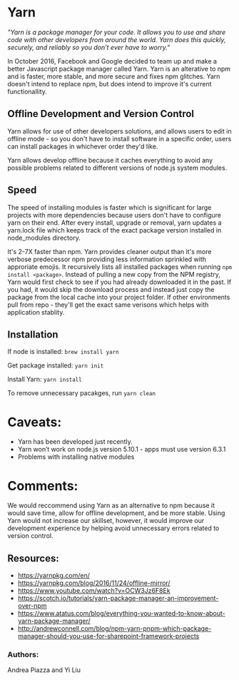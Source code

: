 # Yarn

 *"Yarn is a package manager for your code. It allows you to use and share code with other developers from around the world. 
Yarn does this quickly, securely, and reliably so you don’t ever have to worry."*

In October 2016, Facebook and Google decided to team up and make a better Javascript package manager called Yarn. 
Yarn is an alterative to npm and is faster, more stable, and more secure and fixes npm glitches.
Yarn doesn't intend to replace npm, but does intend to improve it's current functionallity.

## Offline Development and Version Control
Yarn allows for use of  other developers solutions, and allows users to edit in offline mode - so you don't have to install software in a specific
order, users can install packages in whichever order they'd like. 

Yarn allows develop offline because it caches everything to avoid any possible problems related to different versions of node.js system modules.

## Speed
The speed of installing modules is faster which is significant for large projects with more dependencies because users don't have to configure yarn on their end. After every install, upgrade or removal, yarn updates a yarn.lock file which keeps track of the exact package version installed in node_modules directory.

It's 2-7X faster than npm. Yarn provides cleaner output than it's more verbose predecessor npm providing less information sprinkled with approriate emojis. It recursively lists all installed packages when running ```npm install <package>```. Instead of pulling a new copy from the NPM registry, Yarn would first check to see if you had already downloaded it in the past. If you had, it would skip the download process and instead just copy the package from the local cache into your project folder. If other environments pull from repo - they'll get the exact same verisons which helps with application stablity.

## Installation 

If node is installed: ```brew install yarn```

Get package installed: ```yarn init```

Install Yarn: ```yarn install```

To remove unnecessary pacakges, run ```yarn clean```

# Caveats: 

* Yarn has been developed just recently.
* Yarn won’t work on node.js version 5.10.1 - apps must use version 6.3.1
* Problems with installing native modules

# Comments: 

We would reccommend using Yarn as an alternative to npm because it would save time, allow for offline development, and be
more stable. Using Yarn would not increase our skillset, however, it would improve our development experience by helping
avoid unnecessary errors related to version control.

## Resources: 
* https://yarnpkg.com/en/
* https://yarnpkg.com/blog/2016/11/24/offline-mirror/
* https://www.youtube.com/watch?v=OCW3Jz6F8Ek
* https://scotch.io/tutorials/yarn-package-manager-an-improvement-over-npm
* https://www.atatus.com/blog/everything-you-wanted-to-know-about-yarn-package-manager/
* http://andrewconnell.com/blog/npm-yarn-pnpm-which-package-manager-should-you-use-for-sharepoint-framework-projects

### Authors: 

Andrea Piazza and Yi Liu
